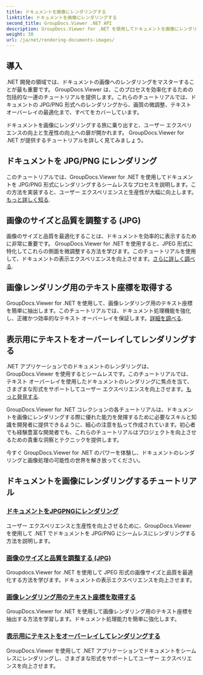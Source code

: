 ```yaml
---
title: ドキュメントを画像にレンダリングする
linktitle: ドキュメントを画像にレンダリングする
second_title: GroupDocs.Viewer .NET API
description: GroupDocs.Viewer for .NET を使用してドキュメントを画像にレンダリングするチュートリアルをご覧ください。画質を最適化し、テキスト座標を抽出し、ユーザー エクスペリエンスを向上させます。
weight: 30
url: /ja/net/rendering-documents-images/
---
```

## 導入

.NET 開発の領域では、ドキュメントの画像へのレンダリングをマスターすることが最も重要です。 GroupDocs.Viewer は、このプロセスを効率化するための包括的な一連のチュートリアルを提供します。これらのチュートリアルでは、ドキュメントの JPG/PNG 形式へのレンダリングから、画質の微調整、テキスト オーバーレイの最適化まで、すべてをカバーしています。

ドキュメントを画像にレンダリングする旅に乗り出すと、ユーザー エクスペリエンスの向上と生産性の向上への扉が開かれます。 GroupDocs.Viewer for .NET が提供するチュートリアルを詳しく見てみましょう。

## ドキュメントを JPG/PNG にレンダリング
このチュートリアルでは、GroupDocs.Viewer for .NET を使用してドキュメントを JPG/PNG 形式にレンダリングするシームレスなプロセスを説明します。この方法を実装すると、ユーザー エクスペリエンスと生産性が大幅に向上します。[もっと詳しく知る](./render-jpg-png/).

## 画像のサイズと品質を調整する (JPG)
画像のサイズと品質を最適化することは、ドキュメントを効率的に表示するために非常に重要です。 GroupDocs.Viewer for .NET を使用すると、JPEG 形式に特化してこれらの側面を微調整する方法を学びます。このチュートリアルを使用して、ドキュメントの表示エクスペリエンスを向上させます。[さらに詳しく調べる](./adjust-image-size-and-quality-jpg/).

## 画像レンダリング用のテキスト座標を取得する
GroupDocs.Viewer for .NET を使用して、画像レンダリング用のテキスト座標を簡単に抽出します。このチュートリアルでは、ドキュメント処理機能を強化し、正確かつ効率的なテキスト オーバーレイを保証します。[詳細を調べる](./get-text-coordinates-image/).

## 表示用にテキストをオーバーレイしてレンダリングする
.NET アプリケーションでのドキュメントのレンダリングは、GroupDocs.Viewer を使用するとシームレスです。このチュートリアルでは、テキスト オーバーレイを使用したドキュメントのレンダリングに焦点を当て、さまざまな形式をサポートしてユーザー エクスペリエンスを向上させます。[もっと発見する](./render-with-text-overlay/).

GroupDocs.Viewer for .NET コレクションの各チュートリアルは、ドキュメントを画像にレンダリングする際に優れた能力を発揮するために必要なスキルと知識を開発者に提供できるように、細心の注意を払って作成されています。初心者でも経験豊富な開発者でも、これらのチュートリアルはプロジェクトを向上させるための貴重な洞察とテクニックを提供します。

今すぐ GroupDocs.Viewer for .NET のパワーを体験し、ドキュメントのレンダリングと画像処理の可能性の世界を解き放ってください。

## ドキュメントを画像にレンダリングするチュートリアル
### [ドキュメントをJPGPNGにレンダリング](./render-jpg-png/)
ユーザー エクスペリエンスと生産性を向上させるために、GroupDocs.Viewer を使用して .NET でドキュメントを JPG/PNG にシームレスにレンダリングする方法を説明します。
### [画像のサイズと品質を調整する (JPG)](./adjust-image-size-and-quality-jpg/)
Groupdocs.Viewer for .NET を使用して JPEG 形式の画像サイズと品質を最適化する方法を学びます。ドキュメントの表示エクスペリエンスを向上させます。
### [画像レンダリング用のテキスト座標を取得する](./get-text-coordinates-image/)
GroupDocs.Viewer for .NET を使用して画像レンダリング用のテキスト座標を抽出する方法を学習します。ドキュメント処理能力を簡単に強化します。
### [表示用にテキストをオーバーレイしてレンダリングする](./render-with-text-overlay/)
GroupDocs.Viewer を使用して .NET アプリケーションでドキュメントをシームレスにレンダリングし、さまざまな形式をサポートしてユーザー エクスペリエンスを向上させます。